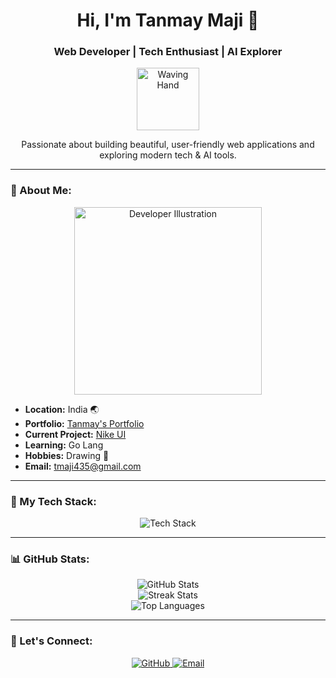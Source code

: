 <h1 align="center">Hi, I'm Tanmay Maji 👋</h1>
<h3 align="center">Web Developer | Tech Enthusiast | AI Explorer</h3>

<p align="center">
  <img src="https://media.giphy.com/media/hvRJCLFzcasrR4ia7z/giphy.gif" width="100" alt="Waving Hand" />
</p>

<p align="center">
  Passionate about building beautiful, user-friendly web applications and exploring modern tech & AI tools.
</p>

---

### 🌟 About Me:
<div align="center">
  <img src="https://via.placeholder.com/300x150?text=Web+Developer" alt="Developer Illustration" width="300" />
</div>

- **Location:** India 🌏
- **Portfolio:** [Tanmay's Portfolio](http://new-portfolio-hny6i8624-z-eus143s-projects.vercel.app/)
- **Current Project:** [Nike UI](http://nike-ui-three.vercel.app/)
- **Learning:** Go Lang
- **Hobbies:** Drawing 🎨
- **Email:** [tmaji435@gmail.com](mailto:tmaji435@gmail.com)

---

### 🚀 My Tech Stack:
<div align="center">
  <img src="https://skillicons.dev/icons?i=html,css,js,react,tailwind,materialui,vite,nodejs,express,mongodb,mysql,python,java,cpp,go,vscode,sublime,figma" alt="Tech Stack" />
</div>

---

### 📊 GitHub Stats:
<div align="center">
  <img src="https://github-readme-stats.vercel.app/api?username=z-eus143&show_icons=true&theme=radical" alt="GitHub Stats" />
  <br />
  <img src="https://github-readme-streak-stats.herokuapp.com/?user=z-eus143&theme=radical" alt="Streak Stats" />
  <br />
  <img src="https://github-readme-stats.vercel.app/api/top-langs/?username=z-eus143&layout=compact&theme=radical" alt="Top Languages" />
</div>

---

### 🤝 Let's Connect:
<p align="center">
  <a href="https://github.com/z-eus143">
    <img src="https://img.shields.io/badge/GitHub-181717?style=for-the-badge&logo=github&logoColor=white" alt="GitHub"/>
  </a>
  <a href="mailto:tmaji435@gmail.com">
    <img src="https://img.shields.io/badge/Email-D14836?style=for-the-badge&logo=gmail&logoColor=white" alt="Email"/>
  </a>
</p>

